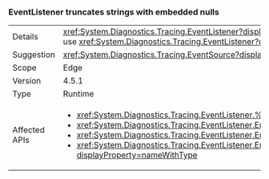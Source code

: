 ### EventListener truncates strings with embedded nulls


|   |   |
|---|---|
|Details|<xref:System.Diagnostics.Tracing.EventListener?displayProperty=name> truncates strings with embedded nulls. Null characters are not supported by the <xref:System.Diagnostics.Tracing.EventSource?displayProperty=name> class. The change only affects apps that use <xref:System.Diagnostics.Tracing.EventListener?displayProperty=name> to read <xref:System.Diagnostics.Tracing.EventSource?displayProperty=name> data in process and that use null characters as delimiters.|
|Suggestion|<xref:System.Diagnostics.Tracing.EventSource?displayProperty=name> data should be updated, if possible, to not use embedded null characters.|
|Scope|Edge|
|Version|4.5.1|
|Type|Runtime|
|Affected APIs|<ul><li><xref:System.Diagnostics.Tracing.EventListener.%23ctor?displayProperty=nameWithType></li><li><xref:System.Diagnostics.Tracing.EventListener.EnableEvents(System.Diagnostics.Tracing.EventSource,System.Diagnostics.Tracing.EventLevel)?displayProperty=nameWithType></li><li><xref:System.Diagnostics.Tracing.EventListener.EnableEvents(System.Diagnostics.Tracing.EventSource,System.Diagnostics.Tracing.EventLevel,System.Diagnostics.Tracing.EventKeywords)?displayProperty=nameWithType></li><li><xref:System.Diagnostics.Tracing.EventListener.EnableEvents(System.Diagnostics.Tracing.EventSource,System.Diagnostics.Tracing.EventLevel,System.Diagnostics.Tracing.EventKeywords,System.Collections.Generic.IDictionary{System.String,System.String})?displayProperty=nameWithType></li></ul>|

